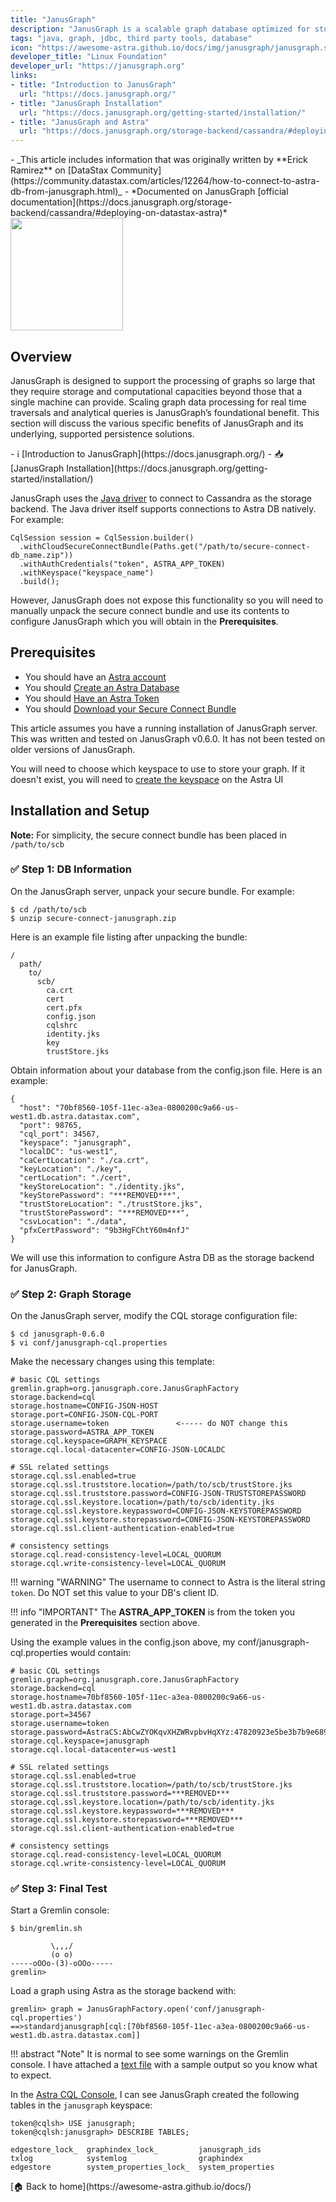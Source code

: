 ```yaml
---
title: "JanusGraph"
description: "JanusGraph is a scalable graph database optimized for storing and querying graphs containing hundreds of billions of vertices and edges distributed across a multi-machine cluster."
tags: "java, graph, jdbc, third party tools, database"
icon: "https://awesome-astra.github.io/docs/img/janusgraph/janusgraph.svg"
developer_title: "Linux Foundation"
developer_url: "https://janusgraph.org"
links:
- title: "Introduction to JanusGraph"
  url: "https://docs.janusgraph.org/"
- title: "JanusGraph Installation"
  url: "https://docs.janusgraph.org/getting-started/installation/"
- title: "JanusGraph and Astra"
  url: "https://docs.janusgraph.org/storage-backend/cassandra/#deploying-on-datastax-astra"
---
```


<div class="nosurface" markdown="1">
- _This article includes information that was originally written by **Erick Ramirez** on [DataStax Community](https://community.datastax.com/articles/12264/how-to-connect-to-astra-db-from-janusgraph.html)_ 
- *Documented on JanusGraph [official documentation](https://docs.janusgraph.org/storage-backend/cassandra/#deploying-on-datastax-astra)*

<img src="https://awesome-astra.github.io/docs/img/janusgraph/janusgraph.png" height="180px" />
</div>

## Overview

JanusGraph is designed to support the processing of graphs so large that they require storage and computational capacities beyond those that a single machine can provide. Scaling graph data processing for real time traversals and analytical queries is JanusGraph’s foundational benefit. This section will discuss the various specific benefits of JanusGraph and its underlying, supported persistence solutions.

<div class="nosurface" markdown="1">
- ℹ️ [Introduction to JanusGraph](https://docs.janusgraph.org/)
- 📥 [JanusGraph Installation](https://docs.janusgraph.org/getting-started/installation/)
</div>

JanusGraph uses the [Java driver](https://docs.janusgraph.org/changelog/#datastax-cassandra-driver-upgrade-from-390-to-4130) to connect to Cassandra as the storage backend. The Java driver itself supports connections to Astra DB natively. For example:
```
CqlSession session = CqlSession.builder()
  .withCloudSecureConnectBundle(Paths.get("/path/to/secure-connect-db_name.zip"))
  .withAuthCredentials("token", ASTRA_APP_TOKEN)
  .withKeyspace("keyspace_name")
  .build();
```
However, JanusGraph does not expose this functionality so you will need to manually unpack the secure connect bundle and use its contents to configure JanusGraph which you will obtain in the **Prerequisites**.

## Prerequisites
<ul class="prerequisites">
    <li class="nosurface">You should have an <a href="https://astra.dev/3B7HcYo">Astra account</a></li>
    <li class="nosurface">You should <a href="https://awesome-astra.github.io/docs/pages/astra/create-instance/">Create an Astra Database</a></li>
    <li class="nosurface">You should <a href="https://awesome-astra.github.io/docs/pages/astra/create-token/">Have an Astra Token</a></li>
    <li class="nosurface">You should <a href="https://awesome-astra.github.io/docs/pages/astra/download-scb/">Download your Secure Connect Bundle</a></li>
</ul>

This article assumes you have a running installation of JanusGraph server. This was written and tested on JanusGraph v0.6.0. It has not been tested on older versions of JanusGraph. 

You will need to choose which keyspace to use to store your graph. If it doesn't exist, you will need to [create the keyspace](https://docs.datastax.com/en/astra/docs/managing-keyspaces.html) on the Astra UI


## Installation and Setup
**Note:** For simplicity, the secure connect bundle has been placed in `/path/to/scb`

### <span class="nosurface">✅ Step 1:</span> DB Information

On the JanusGraph server, unpack your secure bundle. For example:
```
$ cd /path/to/scb
$ unzip secure-connect-janusgraph.zip
```
Here is an example file listing after unpacking the bundle:

```
/
  path/
    to/
      scb/
        ca.crt
        cert
        cert.pfx
        config.json
        cqlshrc
        identity.jks
        key
        trustStore.jks
```
Obtain information about your database from the config.json file. Here is an example:

```
{
  "host": "70bf8560-105f-11ec-a3ea-0800200c9a66-us-west1.db.astra.datastax.com",
  "port": 98765,
  "cql_port": 34567,
  "keyspace": "janusgraph",
  "localDC": "us-west1",
  "caCertLocation": "./ca.crt",
  "keyLocation": "./key",
  "certLocation": "./cert",
  "keyStoreLocation": "./identity.jks",
  "keyStorePassword": "***REMOVED***",
  "trustStoreLocation": "./trustStore.jks",
  "trustStorePassword": "***REMOVED***",
  "csvLocation": "./data",
  "pfxCertPassword": "9b3HgFChtY60m4nfJ"
}
```

We will use this information to configure Astra DB as the storage backend for JanusGraph.

### <span class="nosurface">✅ Step 2:</span> Graph Storage
On the JanusGraph server, modify the CQL storage configuration file:
```
$ cd janusgraph-0.6.0
$ vi conf/janusgraph-cql.properties
```
Make the necessary changes using this template:
```
# basic CQL settings
gremlin.graph=org.janusgraph.core.JanusGraphFactory
storage.backend=cql
storage.hostname=CONFIG-JSON-HOST
storage.port=CONFIG-JSON-CQL-PORT
storage.username=token               <----- do NOT change this
storage.password=ASTRA_APP_TOKEN
storage.cql.keyspace=GRAPH_KEYSPACE
storage.cql.local-datacenter=CONFIG-JSON-LOCALDC
 
# SSL related settings
storage.cql.ssl.enabled=true
storage.cql.ssl.truststore.location=/path/to/scb/trustStore.jks
storage.cql.ssl.truststore.password=CONFIG-JSON-TRUSTSTOREPASSWORD
storage.cql.ssl.keystore.location=/path/to/scb/identity.jks
storage.cql.ssl.keystore.keypassword=CONFIG-JSON-KEYSTOREPASSWORD
storage.cql.ssl.keystore.storepassword=CONFIG-JSON-KEYSTOREPASSWORD
storage.cql.ssl.client-authentication-enabled=true
 
# consistency settings
storage.cql.read-consistency-level=LOCAL_QUORUM
storage.cql.write-consistency-level=LOCAL_QUORUM
```

!!! warning "WARNING"
    The username to connect to Astra is the literal string `token`. Do NOT set this value to your DB's client ID.

!!! info "IMPORTANT"
    The **ASTRA_APP_TOKEN** is from the token you generated in the **Prerequisites** section above.

Using the example values in the config.json above, my conf/janusgraph-cql.properties would contain:
```
# basic CQL settings
gremlin.graph=org.janusgraph.core.JanusGraphFactory
storage.backend=cql
storage.hostname=70bf8560-105f-11ec-a3ea-0800200c9a66-us-west1.db.astra.datastax.com
storage.port=34567
storage.username=token
storage.password=AstraCS:AbCwZYOKqvXHZWRvpbvHqXYz:47820923e5be3b7b9e689bc18614c631d5fdd8b435e68613433651fd20fexyz0
storage.cql.keyspace=janusgraph
storage.cql.local-datacenter=us-west1
 
# SSL related settings
storage.cql.ssl.enabled=true
storage.cql.ssl.truststore.location=/path/to/scb/trustStore.jks
storage.cql.ssl.truststore.password=***REMOVED***
storage.cql.ssl.keystore.location=/path/to/scb/identity.jks
storage.cql.ssl.keystore.keypassword=***REMOVED***
storage.cql.ssl.keystore.storepassword=***REMOVED***
storage.cql.ssl.client-authentication-enabled=true
 
# consistency settings
storage.cql.read-consistency-level=LOCAL_QUORUM
storage.cql.write-consistency-level=LOCAL_QUORUM
```
### <span class="nosurface">✅ Step 3:</span> Final Test
Start a Gremlin console:
```
$ bin/gremlin.sh
 
         \,,,/
         (o o)
-----oOOo-(3)-oOOo-----
gremlin>
```
Load a graph using Astra as the storage backend with:
```
gremlin> graph = JanusGraphFactory.open('conf/janusgraph-cql.properties')
==>standardjanusgraph[cql:[70bf8560-105f-11ec-a3ea-0800200c9a66-us-west1.db.astra.datastax.com]]
```

!!! abstract "Note"
    It is normal to see some warnings on the Gremlin console. I have attached a <a href="https://awesome-astra.github.io/docs/img/janusgraph/gremlin-console-output.txt">text file</a> with a sample output so you know what to expect.

In the [Astra CQL Console](https://docs.datastax.com/en/astra/docs/connecting-to-astra-databases-using-cqlsh.html), I can see JanusGraph created the following tables in the `janusgraph` keyspace:
```
token@cqlsh> USE janusgraph;
token@cqlsh:janusgraph> DESCRIBE TABLES;
 
edgestore_lock_  graphindex_lock_         janusgraph_ids   
txlog            systemlog                graphindex       
edgestore        system_properties_lock_  system_properties
```

<div class="nosurface" markdown="1">
[🏠 Back to home](https://awesome-astra.github.io/docs/) 
</div>
